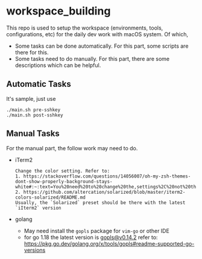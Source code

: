 # workspace_building

This repo is used to setup the workspace (environments, tools, configurations, etc)  for the daily dev work with macOS system. Of which, 

* Some tasks can be done automatically. For this part, some scripts are there for this.
* Some tasks need to do manually. For this part, there are some descriptions which can be helpful.

## Automatic Tasks

It's sample, just use 

```
./main.sh pre-sshkey   
./main.sh post-sshkey
```


## Manual Tasks

For the manual part, the follow work may need to do.

* iTerm2

  ```
  Change the color setting. Refer to:
  1. https://stackoverflow.com/questions/14056007/oh-my-zsh-themes-dont-show-properly-background-stays-white#:~:text=You%20need%20to%20change%20the,settings%2C%20not%20the%20zsh%20settings.&text=The%20Z%2DShell%20does%20have,use%20a%20non%2Dbold%20font.
  2. https://github.com/altercation/solarized/blob/master/iterm2-colors-solarized/README.md
  Usually, the `Solarized` preset should be there with the latest `iIterm2` version
  ```

* golang

  * May need install the `gopls` package for `vim-go` or other IDE
  * for go 1.18 the latest version is gopls@v0.14.2 refer to: https://pkg.go.dev/golang.org/x/tools/gopls#readme-supported-go-versions
